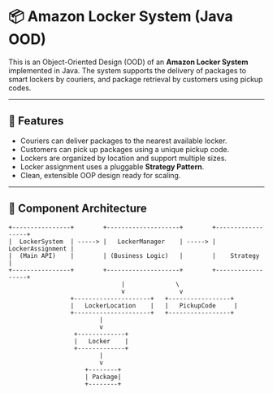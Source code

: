 # 📦 Amazon Locker System (Java OOD)

This is an Object-Oriented Design (OOD) of an **Amazon Locker System** implemented in Java. The system supports the delivery of packages to smart lockers by couriers, and package retrieval by customers using pickup codes.

---

## 🚀 Features

- Couriers can deliver packages to the nearest available locker.
- Customers can pick up packages using a unique pickup code.
- Lockers are organized by location and support multiple sizes.
- Locker assignment uses a pluggable **Strategy Pattern**.
- Clean, extensible OOP design ready for scaling.

---

## 🧱 Component Architecture

```plaintext
+----------------+        +--------------------+        +------------------+
|  LockerSystem  | -----> |   LockerManager    | -----> | LockerAssignment |
|  (Main API)    |        | (Business Logic)   |        |    Strategy      |
+----------------+        +--------------------+        +------------------+
                               |              \
                               v               v
                 +---------------------+   +-----------------+
                 |   LockerLocation    |   |   PickupCode     |
                 +---------------------+   +-----------------+
                         |
                         v
                  +-------------+
                  |   Locker    |
                  +-------------+
                         |
                         v
                     +--------+
                     | Package|
                     +--------+
